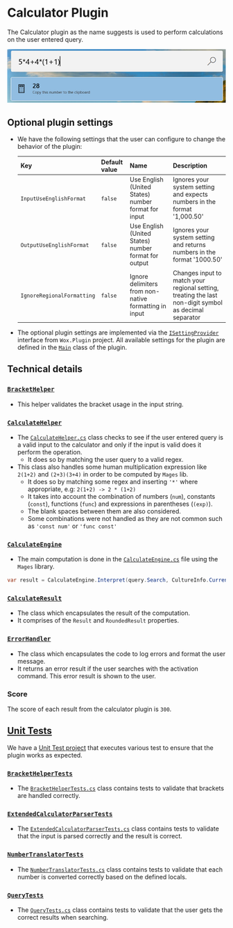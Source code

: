 # Calculator Plugin
The Calculator plugin as the name suggests is used to perform calculations on the user entered query.

![Image of Calculator plugin](/doc/images/launcher/plugins/calculator.png)

## Optional plugin settings

* We have the following settings that the user can configure to change the behavior of the plugin:

	| Key | Default value | Name | Description |
	|--------------|-----------|------------|------------|
	| `InputUseEnglishFormat` | `false` | Use English (United States) number format for input | Ignores your system setting and expects numbers in the format '1,000.50' |
	| `OutputUseEnglishFormat` | `false` | Use English (United States) number format for output | Ignores your system setting and returns numbers in the format '1000.50' |
	| `IgnoreRegionalFormatting` | `false` | Ignore delimiters from non-native formatting in input | Changes input to match your regional setting, treating the last non-digit symbol as decimal separator |

* The optional plugin settings are implemented via the [`ISettingProvider`](/src/modules/launcher/Wox.Plugin/ISettingProvider.cs) interface from `Wox.Plugin` project. All available settings for the plugin are defined in the [`Main`](/src/modules/launcher/Plugins/Microsoft.PowerToys.Run.Plugin.Calculator/Main.cs) class of the plugin.

## Technical details

### [`BracketHelper`](/src/modules/launcher/Plugins/Microsoft.PowerToys.Run.Plugin.Calculator/BracketHelper.cs)
- This helper validates the bracket usage in the input string.

### [`CalculateHelper`](/src/modules/launcher/Plugins/Microsoft.PowerToys.Run.Plugin.Calculator/CalculateHelper.cs)
- The [`CalculateHelper.cs`](src/modules/launcher/Plugins/Microsoft.PowerToys.Run.Plugin.Calculator/CalculateHelper.cs) class checks to see if the user entered query is a valid input to the calculator and only if the input is valid does it perform the operation.
  - It does so by matching the user query to a valid regex.
- This class also handles some human multiplication expression like `2(1+2)` and `(2+3)(3+4)` in order to be computed by `Mages` lib.
  - It does so by matching some regex and inserting `'*'` where appropriate, e.g: `2(1+2) -> 2 * (1+2)`
  - It takes into account the combination of numbers (`num`), constants (`const`), functions (`func`) and expressions in parentheses (`(exp)`).
  - The blank spaces between them are also considered.
  - Some combinations were not handled as they are not common such as `'const num'` or `'func const'`

### [`CalculateEngine`](src/modules/launcher/Plugins/Microsoft.PowerToys.Run.Plugin.Calculator/CalculateEngine.cs)
- The main computation is done in the [`CalculateEngine.cs`](src/modules/launcher/Plugins/Microsoft.PowerToys.Run.Plugin.Calculator/CalculateEngine.cs) file using the `Mages` library.

```csharp
var result = CalculateEngine.Interpret(query.Search, CultureInfo.CurrentUICulture);
```

### [`CalculateResult`](src/modules/launcher/Plugins/Microsoft.PowerToys.Run.Plugin.Calculator/CalculateResult.cs)
- The class which encapsulates the result of the computation.
- It comprises of the `Result` and `RoundedResult` properties.

### [`ErrorHandler`](/src/modules/launcher/Plugins/Microsoft.PowerToys.Run.Plugin.Calculator/ErrorHandler.cs)
- The class which encapsulates the code to log errors and format the user message.
- It returns an error result if the user searches with the activation command. This error result is shown to the user.

### Score
The score of each result from the calculator plugin is `300`.


## [Unit Tests](/src/modules/launcher/Plugins/Microsoft.PowerToys.Run.Plugin.Calculator.UnitTests)
We have a [Unit Test project](/src/modules/launcher/Plugins/Microsoft.PowerToys.Run.Plugin.Calculator.UnitTests) that executes various test to ensure that the plugin works as expected.

### [`BracketHelperTests`](/src/modules/launcher/Plugins/Microsoft.PowerToys.Run.Plugin.Calculator.UnitTests/BracketHelperTests.cs)
- The [`BracketHelperTests.cs`](/src/modules/launcher/Plugins/Microsoft.PowerToys.Run.Plugin.Calculator.UnitTests/BracketHelperTests.cs) class contains tests to validate that brackets are handled correctly.

### [`ExtendedCalculatorParserTests`](/src/modules/launcher/Plugins/Microsoft.PowerToys.Run.Plugin.Calculator.UnitTests/ExtendedCalculatorParserTests.cs)
- The [`ExtendedCalculatorParserTests.cs`](/src/modules/launcher/Plugins/Microsoft.PowerToys.Run.Plugin.Calculator.UnitTests/ExtendedCalculatorParserTests.cs) class contains tests to validate that the input is parsed correctly and the result is correct.

### [`NumberTranslatorTests`](/src/modules/launcher/Plugins/Microsoft.PowerToys.Run.Plugin.Calculator.UnitTests/NumberTranslatorTests.cs)
- The [`NumberTranslatorTests.cs`](/src/modules/launcher/Plugins/Microsoft.PowerToys.Run.Plugin.Calculator.UnitTests/NumberTranslatorTests.cs) class contains tests to validate that each number is converted correctly based on the defined locals.

### [`QueryTests`](/src/modules/launcher/Plugins/Microsoft.PowerToys.Run.Plugin.Calculator.UnitTests/QueryTests.cs)
- The [`QueryTests.cs`](/src/modules/launcher/Plugins/Microsoft.PowerToys.Run.Plugin.Calculator.UnitTests/QueryTests.cs) class contains tests to validate that the user gets the correct results when searching.

